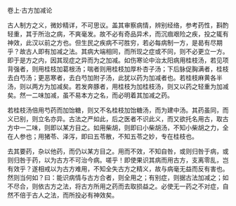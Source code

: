 卷上·古方加减论

古人制方之义，微妙精详，不可思议。盖其审察病情，辨别经络，参考药性，斟酌轻重，其于所治之病，不爽毫发。故不必有奇品异术，而沉痼艰险之疾，投之辄有神效，此汉以前之方也。但生民之疾病不可胜穷，若必每病制一方，是曷有尽期乎？故古人即有加减之法。其病大端相同，而所现之症或不同，则不必更立一方。即于是方之内，因其现症之异而为之加减。如伤寒论中治太阳病用桂枝汤，若见项背强者，则用桂枝加葛根汤；喘者则用桂枝加厚朴杏子汤；下后脉促胸满者，桂枝去白芍汤；更恶寒者，去白芍加附子汤，此犹以药为加减者也。若桂枝麻黄各半汤，则以两方为加减矣。若发奔豚者，用桂枝为加桂枝汤，则又以药之轻重为加减矣。然一二味加减，虽不易本方之名，而必明着其加减之药。

若桂枝汤倍用芍药而加饴糖，则又不名桂枝加饴糖汤，而为建中汤。其药虽同，而义已别，则立名亦异。古法之严如此，后之医者不识此义，而又欲托名用古，取古方中一二味，则即以某方目之。如用柴胡，则即曰小柴胡汤，不知小柴胡之力，全在人参也；用猪苓、泽泻，即曰五苓散，不知五苓之妙，专在桂枝也。

去其要药，杂以他药，而仍以某方目之。用而不效，不知自咎，或则归咎于病，或则归咎于药，以为古方不可治今病。嗟乎！即使果识其病而用古方，支离零乱，岂有效乎？遂相戒以为古方难用，不知全失古方之精义，故与病毫无益而反有害也。然则当何如？曰：能识病情与古方合者，则全用之；有别症，则据古法加减之；如不尽合，则依古方之法，将古方所用之药而去取损益之。必使无一药之不对症，自然不倍于古人之法，而所投必有神效矣。


